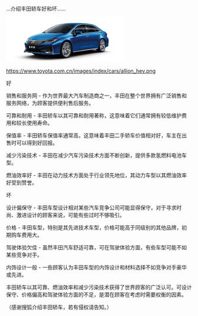  ...介绍丰田轿车好和坏......


![介绍丰田轿车好和坏](https://github.com/ywangnccu/ywang/blob/main/images/Toyota.png)

https://www.toyota.com.cn/images/index/cars/allion_hev.png

好

销售和服务网 - 作为世界最大汽车制造商之一，丰田在整个世界拥有广泛销售和服务网络，为顾客提供便利售后服务。

可靠和耐用 - 丰田轿车以其可靠和耐用著称，这意味着它们通常拥有较低维护费用和较长使用寿命。

保值率 - 丰田轿车保值率通常高，这意味着丰田二手轿车价值相对好，车主在出售时可以得到好回报。

减少污染技术 - 丰田在减少汽车污染技术方面不断创新，提供多款氢燃料电池车型。

燃油效率好 - 丰田在动力技术方面处于行业领先地位，其动力车型以其燃油效率好受到赞誉。


坏

设计偏保守 - 丰田车型设计相对某些汽车竞争公司可能显得保守，对于寻求时尚、激进设计的顾客来说，可能有些过时不够吸引。

价格 - 丰田车型，特别是其先进技术车型，价格可能高于同级别的其他品牌，初期购车费用大。

驾驶体验欠佳 - 虽然丰田汽车舒适可靠，可在驾驶体验方面，有些车型可能不如某些竞争对手。

内饰设计一般 - 一些顾客认为丰田车型的内饰设计和材料选择不如竞争对手豪华或先进。

 

丰田轿车以其可靠、燃油效率和减少污染技术获得了世界顾客的广泛认可。可设计保守、价格偏高和驾驶体验方面的不足，是潜在顾客在考虑时需要权衡的因素。

（感谢搜狐介绍丰田轿车，若有侵权请告知。）
